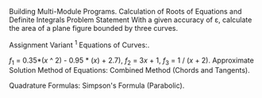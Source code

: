 Building Multi-Module Programs. Calculation of Roots of Equations and Definite Integrals
Problem Statement
With a given accuracy of ε, calculate the area of a plane figure bounded by three curves.

Assignment Variant <sup>1</sup>
Equations of Curves:.

<var>f</var><sub>1</sub> = 0.35*(<var>x</var> ^ 2) - 0.95 * (<var>x</var>) + 2.7),
<var>f</var><sub>2</sub> = 3<var>x</var> + 1,
<var>f</var><sub>3</sub> = 1 / (<var>x</var> + 2).
Approximate Solution Method of Equations: Combined Method (Chords and Tangents).

Quadrature Formulas: Simpson's Formula (Parabolic).


